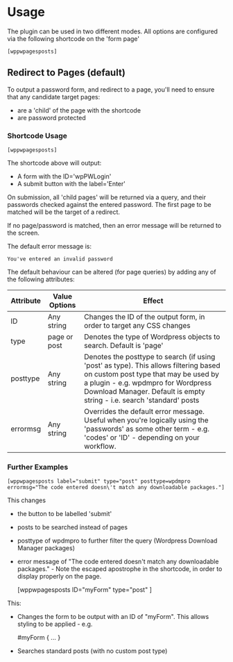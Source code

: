 # Usage

The plugin can be used in two different modes.  All options are configured via the following shortcode on the 'form page'

    [wppwpagesposts]

## Redirect to Pages (default)

To output a password form, and redirect to a page, you'll need to ensure that any candidate target pages:

- are a 'child' of the page with the shortcode
- are password protected

### Shortcode Usage

    [wppwpagesposts]

The shortcode above will output:

- A form with the ID='wpPWLogin'
- A submit button with the label='Enter'

On submission, all 'child pages' will be returned via a query, and their passwords checked against the entered password.  The first page to be matched will be the target of a redirect.  

If no page/password is matched, then an error message will be returned to the screen.  

The default error message is:

    You've entered an invalid password

The default behaviour can be altered (for page queries) by adding any of the following attributes:

|Attribute|Value Options|Effect|
|---------|-------------|------|
|ID       |Any string   |Changes the ID of the output form, in order to target any CSS changes |
|type   | page or post |Denotes the type of Wordpress objects to search.  Default is 'page' |
|posttype| Any string |Denotes the posttype to search (if using 'post' as type).  This allows filtering based on custom post type that may be used by a plugin - e.g. wpdmpro for Wordpress Download Manager.  Default is empty string - i.e. search 'standard' posts |
|errormsg|Any string |Overrides the default error message.  Useful when you're logically using the 'passwords' as some other term - e.g. 'codes' or 'ID' - depending on your workflow. |

### Further Examples

    [wppwpagesposts label="submit" type="post" posttype=wpdmpro errormsg="The code entered doesn\'t match any downloadable packages."]

This changes 
- the button to be labelled 'submit'
- posts to be searched instead of pages
- posttype of wpdmpro to further filter the query (Wordpress Download Manager packages)
- error message of "The code entered doesn't match any downloadable packages."  - Note the escaped apostrophe in the shortcode, in order to display properly on the page.

    [wppwpagesposts ID="myForm" type="post" ]

This:

- Changes the form to be output with an ID of "myForm".  This allows styling to be applied - e.g. 

    #myForm { ... }
- Searches standard posts (with no custom post type)
